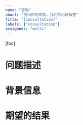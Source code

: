```yaml
---
name: "咨询"
about: "提出你的问题，我们将尽快解答"
title: "[consultation]"
labels: ["consultation"]
assignees: "meltz"
---
```


[toc]

# 问题描述
<!-- 
详细描述问题的现象、情况或不明确的地方。需要求助的内容。
-->


# 背景信息
<!-- 
提供问题产生的背景信息，这有助于项目维护者更好地理解问题的来源和重要性。
-->


# 期望的结果
<!-- 
1提出期望得到的帮助，可以涵盖但不限于解释、操作步骤和资源推荐。
-->